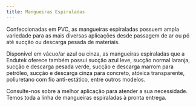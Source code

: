 ```yaml
---
title: Mangueiras Espiraladas
---
```


Confeccionadas em PVC, as mangueiras espiraladas possuem ampla variedade para as mais diversas aplicações desde passagem de ar ou pó até sucção ou descarga pesada de materiais.

Disponível em vácuo/ar azul ou cinza, as mangueiras espiraladas que a Endutek oferece também possui sucção azul leve, sucção normal laranja, sucção e descarga pesada verde, sucção e descarga marrom para petróleo, sucção e descarga cinza para concreto, atóxica transparente, poliuretano com fio anti-estático, entre outros modelos.

Consulte-nos sobre a melhor aplicação para atender a sua necessidade. Temos toda a linha de mangueiras espiraladas à pronta entrega.

